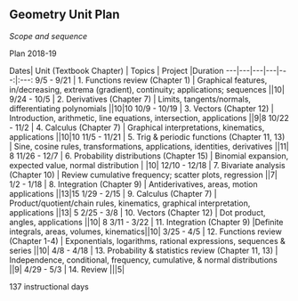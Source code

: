 ## Geometry Unit Plan
*Scope and sequence*

Plan 2018-19

Dates| Unit (Textbook Chapter) | Topics  | Project |Duration
---|---|---|---|---:|:---:
9/5 - 9/21 | 1. Functions review (Chapter 1) | Graphical features, in/decreasing, extrema (gradient), continuity; applications; sequences ||10|
9/24 - 10/5 | 2. Derivatives (Chapter 7) | Limits, tangents/normals, differentiating polynomials ||10|10
10/9 - 10/19 | 3. Vectors (Chapter 12) | Introduction, arithmetic, line equations, intersection, applications ||9|8
10/22 - 11/2 | 4. Calculus (Chapter 7) | Graphical interpretations, kinematics, applications ||10|10
11/5 - 11/21 | 5. Trig & periodic functions (Chapter 11, 13) | Sine, cosine rules, transformations, applications, identities, derivatives ||11| 8
11/26 - 12/7 | 6. Probability distributions (Chapter 15) | Binomial expansion, expected value, normal distribution | |10|
12/10 - 12/18 | 7. Bivariate analysis (Chapter 10) | Review cumulative frequency; scatter plots, regression ||7|
1/2 - 1/18 | 8. Integration (Chapter 9) | Antiderivatives, areas, motion applications ||13|15
1/29 - 2/15 | 9. Calculus (Chapter 7) | Product/quotient/chain rules, kinematics, graphical interpretation, applications ||13| 5
2/25 - 3/8 | 10. Vectors (Chapter 12) | Dot product, angles, applications ||10| 8
3/11 - 3/22 | 11. Integration (Chapter 9) |Definite integrals, areas, volumes, kinematics||10|
3/25 - 4/5 | 12. Functions review (Chapter 1-4) | Exponentials, logarithms, rational expressions, sequences & series ||10|
4/8 - 4/18 | 13. Probability & statistics review (Chapter 11, 13) | Independence, conditional, frequency, cumulative, & normal distributions ||9|
4/29 - 5/3 | 14. Review |||5|

137 instructional days

<!--stackedit_data:
eyJoaXN0b3J5IjpbLTE5NjgzNjc4MjJdfQ==
-->